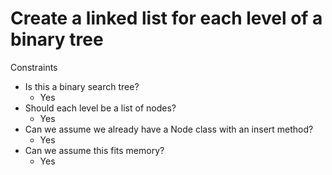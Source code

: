 # Create a linked list for each level of a binary tree


Constraints

* Is this a binary search tree?
   * Yes
* Should each level be a list of nodes?
   * Yes
* Can we assume we already have a Node class with an insert method?
   * Yes
* Can we assume this fits memory?
   * Yes

